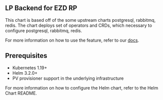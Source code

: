 ## LP Backend for EZD RP 


This chart is based off of the some upstream charts postgresql, rabbitmq, redis. The chart deploys set of operators and CRDs, which necessary to configure postgresql, rabbitmq, redis.

For more information on how to use the feature, refer to our [docs](https://qwiatu-linuxpolska.github.io/ezd/).


## Prerequisites

- Kubernetes 1.19+
- Helm 3.2.0+
- PV provisioner support in the underlying infrastructure



For more information on how to configure the Helm chart, refer to the Helm Chart README.

